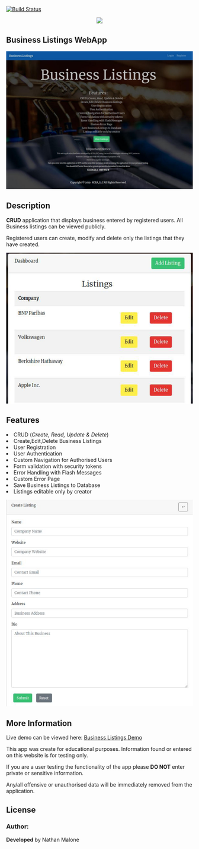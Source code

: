[![Build Status](https://travis-ci.org/your/repo.svg?branch=master)](https://travis-ci.org/your/repo)

<p align="center"><img src="https://laravel.com/assets/img/components/logo-laravel.svg"></p>

## Business Listings WebApp

![Business Listings](public/images/businesslistings.jpg )

## Description
**CRUD**  application that displays business entered by registered users.
All Business listings can be viewed publicly. 

Registered users can create, modify and delete only the listings that they have created.

![Business Listings](public/images/dashboard-users.jpg )

## Features ##
<li>CRUD (<em>Create, Read, Update & Delete</em>)</li>
            <li>Create,Edit,Delete Business Listings</li>
            <li>User Registration</li>
            <li>User Authentication</li>
            <li>Custom Navigation for Authorised Users</li>
            <li>Form validation with security tokens</li>
            <li>Error Handling with Flash Messages</li>
            <li>Custom Error Page</li>
            <li>Save Business Listings to Database</li>
            <li>Listings editable only by creator</li>


![Business Listings](public/images/create-businesslisting.jpg )

## More Information ##
Live demo can be viewed here: 
[Business Listings Demo](https://businesslistings.kcenglishacademy.com)

This app was create for educational purposes. Information found or entered on this website is for testing only.

If you are a user testing the functionality of the app please **DO NOT**  enter private or sensitive information. 

Any/all offensive or unauthorised data will be immediately removed from the application.

## License

### Author:
**Developed**  by Nathan Malone


